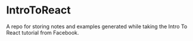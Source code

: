 # IntroToReact
A repo for storing notes and examples generated while taking the Intro To React tutorial from Facebook.
